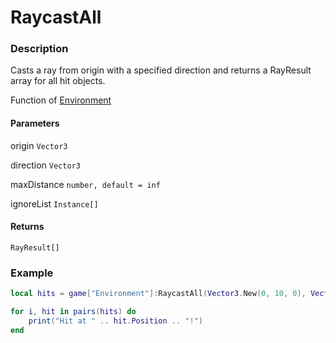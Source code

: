 # RaycastAll

### Description

Casts a ray from origin with a specified direction and returns a RayResult array for all hit objects.

Function of [Environment](/classes/Environment/)

#### Parameters

origin `Vector3`

direction `Vector3`

maxDistance `number, default = inf`

ignoreList `Instance[]`

#### Returns

`RayResult[]`

### Example

```lua
local hits = game["Environment"]:RaycastAll(Vector3.New(0, 10, 0), Vector3.New(0, -1, 0), 100)

for i, hit in pairs(hits) do
    print("Hit at " .. hit.Position .. "!")
end
```
